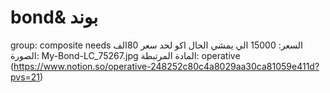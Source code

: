 # bond& بوند

group: composite needs
السعر: 15000 الي يمشي الحال
اكو لحد سعر 80الف
الصورة: My-Bond-LC_75267.jpg
المادة المرتبطة: operative (https://www.notion.so/operative-248252c80c4a8029aa30ca81059e411d?pvs=21)